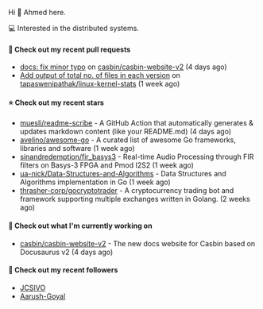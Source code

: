 Hi 👋 Ahmed here.

💻 Interested in the distributed systems.

#### 🔨 Check out my recent pull requests

- [docs: fix minor typo](https://github.com/casbin/casbin-website-v2/pull/144) on [casbin/casbin-website-v2](https://github.com/casbin/casbin-website-v2) (4 days ago)
- [Add output of total no. of files in each version](https://github.com/tapaswenipathak/linux-kernel-stats/pull/121) on [tapaswenipathak/linux-kernel-stats](https://github.com/tapaswenipathak/linux-kernel-stats) (1 week ago)

#### ⭐ Check out my recent stars

- [muesli/readme-scribe](https://github.com/muesli/readme-scribe) - A GitHub Action that automatically generates &amp; updates markdown content (like your README.md) (4 days ago)
- [avelino/awesome-go](https://github.com/avelino/awesome-go) - A curated list of awesome Go frameworks, libraries and software (1 week ago)
- [sinandredemption/fir_basys3](https://github.com/sinandredemption/fir_basys3) - Real-time Audio Processing through FIR filters on Basys-3 FPGA and Pmod I2S2 (1 week ago)
- [ua-nick/Data-Structures-and-Algorithms](https://github.com/ua-nick/Data-Structures-and-Algorithms) - Data Structures and Algorithms implementation in Go (1 week ago)
- [thrasher-corp/gocryptotrader](https://github.com/thrasher-corp/gocryptotrader) - A cryptocurrency trading bot and framework supporting multiple exchanges written in Golang. (2 weeks ago)

#### 👷 Check out what I'm currently working on

- [casbin/casbin-website-v2](https://github.com/casbin/casbin-website-v2) - The new docs website for Casbin based on Docusaurus v2 (4 days ago)

#### 👯 Check out my recent followers

- [JCSIVO](https://github.com/JCSIVO)
- [Aarush-Goyal](https://github.com/Aarush-Goyal)


